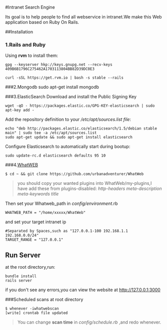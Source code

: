 #Intranet Search Engine

Its goal is to help people to find all webservice in intranet.We make this Web application based on Ruby On Rails.  

##Installation
### 1.Rails and Ruby
Using **rvm** to install them:

    gpg --keyserver hkp://keys.gnupg.net --recv-keys 409B6B1796C275462A1703113804BB82D39DC0E3
    
    curl -sSL https://get.rvm.io | bash -s stable --rails 


###2.Mongodb
    sudo apt-get install mongodb  

###3.ElasticSearch
Download and install the Public Signing Key 

    wget -qO - https://packages.elastic.co/GPG-KEY-elasticsearch | sudo apt-key add -

Add the repository definition to your */etc/apt/sources.list file*:

    echo "deb http://packages.elastic.co/elasticsearch/1.5/debian stable main" | sudo tee -a /etc/apt/sources.list
    sudo apt-get update && sudo apt-get install elasticsearch
Configure Elasticsearch to automatically start during bootup:

    sudo update-rc.d elasticsearch defaults 95 10

###4.[WhatWEB][1]

    $ cd ~ && git clone https://github.com/urbanadventurer/WhatWeb

> you should copy your wanted plugins into WhatWeb/my-plugins,I have add these from plugins-disabled: *http-headers meta-description meta-keywords title*

Then set your Whatweb_path in *config/environment*.rb

    WHATWEB_PATH = "/home/xxxxx/WhatWeb"

and set your target intranet ip

    #Separated by Spaces,such as "127.0.0.1-100 192.168.1.1 192.168.0.0/24"
    TARGET_RANGE = "127.0.0.1"
    

## Run Server
    
at the root directory,run:

    bundle install
    rails server

if you don't see any errors,you can view the website at http://127.0.0.1:3000 

###Scheduled scans
at root directory

    $ whenever -iwhatwebscan
    [write] crontab file updated

> You can change **scan time** in *config/schedule.rb* ,and redo whenever.


  [1]: https://github.com/urbanadventurer/WhatWeb
